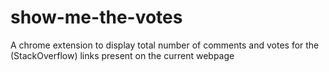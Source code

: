 # show-me-the-votes
A chrome extension to display total number of comments and votes for the (StackOverflow) links present on the current webpage
